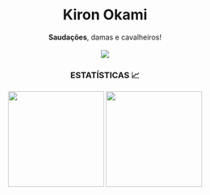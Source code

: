 <div align = "center">
    
# Kiron Okami

**Saudações**, damas e cavalheiros! <br>  
    <img align= "center" src = "https://github.com/Kiron-Okami/Kiron-Okami/assets/164359342/534b0cf3-40c9-4000-9b2e-de315f0f3dd8" >
</div>

<div align = "center">

<h3>ESTATÍSTICAS 📈</h3>
    <img align="center" height="190em" src="https://github-readme-stats.vercel.app/api?username=Kiron-Okami&show_icons=true&theme=react&include_all_commits=true&count_private=false"/>
    <img align="center" height="190em" src="https://github-readme-stats.vercel.app/api/top-langs/?username=Kiron-Okami&layout=compact&langs_count=7&theme=react"/>

</div>
